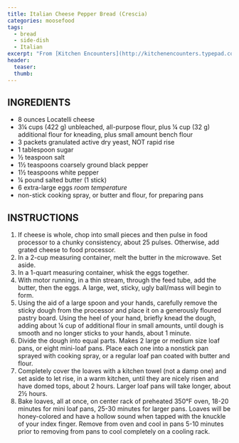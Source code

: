```yaml
---
title: Italian Cheese Pepper Bread (Crescia)
categories: moosefood
tags:
  - bread
  - side-dish
  - Italian
excerpt: "From [Kitchen Encounters](http://kitchenencounters.typepad.com/blog/2012/04/-italian-easter-bread-egg-cheese-crescia-.html). We made the bread the first time in two large loaf pans and baked for 30 minutes. May try a few minutes less next time."
header:
  teaser:
  thumb:
---
```


## INGREDIENTS
* 8 ounces Locatelli cheese
* 3¼ cups (422 g) unbleached, all-purpose flour, plus ¼ cup (32 g) additional flour for kneading, plus small amount bench flour
* 3 packets granulated active dry yeast, NOT rapid rise
* 1 tablespoon sugar
* ½ teaspoon salt
* 1½ teaspoons coarsely ground black pepper
* 1½ teaspoons white pepper
* ¼ pound salted butter (1 stick)
* 6 extra-large eggs *room temperature*
* non-stick cooking spray, or butter and flour, for preparing pans

## INSTRUCTIONS
1. If cheese is whole, chop into small pieces and then pulse in food processor to a chunky consistency, about 25 pulses. Otherwise, add grated cheese to food processor.
2. In a 2-cup measuring container, melt the butter in the microwave.  Set aside.
3. In a 1-quart measuring container, whisk the eggs together.
4. With motor running, in a thin stream, through the feed tube, add the butter, then the eggs.  A large, wet, sticky, ugly ball/mass will begin to form.
5. Using the aid of a large spoon and your hands, carefully remove the sticky dough from the processor and place it on a generously floured pastry board. Using the heel of your hand, briefly knead the dough, adding about ¼ cup of additional flour in small amounts, until dough is smooth and no longer sticks to your hands, about 1 minute.
6. Divide the dough into equal parts. Makes 2 large or medium size loaf pans, or eight mini-loaf pans. Place each one into a nonstick pan sprayed with cooking spray, or a regular loaf pan coated with butter and flour.
7. Completely cover the loaves with a kitchen towel (not a damp one) and set aside to let rise, in a warm kitchen, until they are nicely risen and have domed tops, about 2 hours. Larger loaf pans will take longer, about 2½ hours.
8. Bake loaves, all at once, on center rack of preheated 350°F oven, 18-20 minutes for mini loaf pans, 25-30 minutes for larger pans. Loaves will be honey-colored and have a hollow sound when tapped with the knuckle of your index finger.  Remove from oven and cool in pans 5-10 minutes prior to removing from pans to cool completely on a cooling rack.
